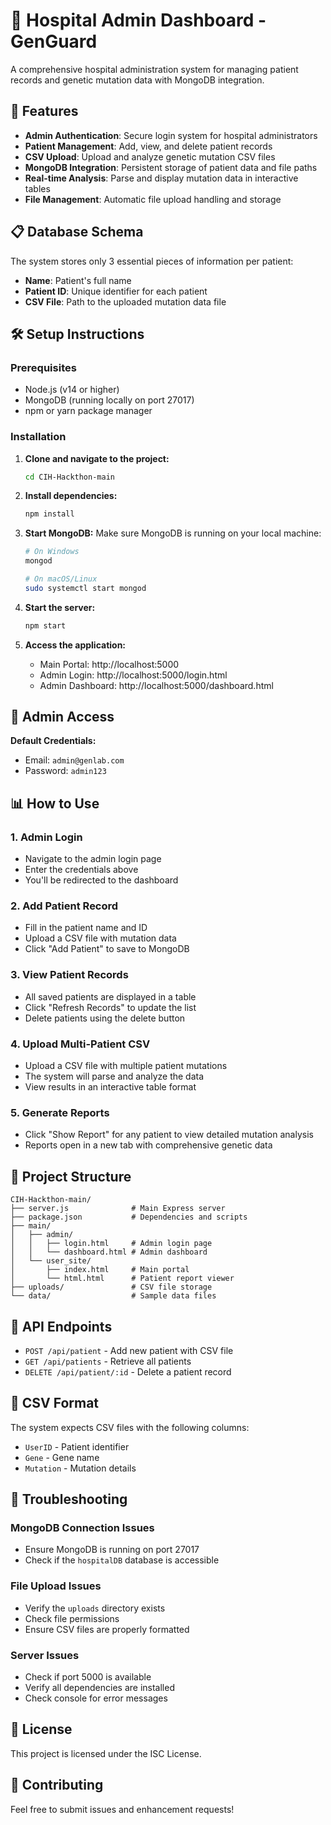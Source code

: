 # 🏥 Hospital Admin Dashboard - GenGuard

A comprehensive hospital administration system for managing patient records and genetic mutation data with MongoDB integration.

## 🚀 Features

- **Admin Authentication**: Secure login system for hospital administrators
- **Patient Management**: Add, view, and delete patient records
- **CSV Upload**: Upload and analyze genetic mutation CSV files
- **MongoDB Integration**: Persistent storage of patient data and file paths
- **Real-time Analysis**: Parse and display mutation data in interactive tables
- **File Management**: Automatic file upload handling and storage

## 📋 Database Schema

The system stores only 3 essential pieces of information per patient:
- **Name**: Patient's full name
- **Patient ID**: Unique identifier for each patient
- **CSV File**: Path to the uploaded mutation data file

## 🛠️ Setup Instructions

### Prerequisites
- Node.js (v14 or higher)
- MongoDB (running locally on port 27017)
- npm or yarn package manager

### Installation

1. **Clone and navigate to the project:**
   ```bash
   cd CIH-Hackthon-main
   ```

2. **Install dependencies:**
   ```bash
   npm install
   ```

3. **Start MongoDB:**
   Make sure MongoDB is running on your local machine:
   ```bash
   # On Windows
   mongod
   
   # On macOS/Linux
   sudo systemctl start mongod
   ```

4. **Start the server:**
   ```bash
   npm start
   ```

5. **Access the application:**
   - Main Portal: http://localhost:5000
   - Admin Login: http://localhost:5000/login.html
   - Admin Dashboard: http://localhost:5000/dashboard.html

## 🔐 Admin Access

**Default Credentials:**
- Email: `admin@genlab.com`
- Password: `admin123`

## 📊 How to Use

### 1. Admin Login
- Navigate to the admin login page
- Enter the credentials above
- You'll be redirected to the dashboard

### 2. Add Patient Record
- Fill in the patient name and ID
- Upload a CSV file with mutation data
- Click "Add Patient" to save to MongoDB

### 3. View Patient Records
- All saved patients are displayed in a table
- Click "Refresh Records" to update the list
- Delete patients using the delete button

### 4. Upload Multi-Patient CSV
- Upload a CSV file with multiple patient mutations
- The system will parse and analyze the data
- View results in an interactive table format

### 5. Generate Reports
- Click "Show Report" for any patient to view detailed mutation analysis
- Reports open in a new tab with comprehensive genetic data

## 📁 Project Structure

```
CIH-Hackthon-main/
├── server.js              # Main Express server
├── package.json           # Dependencies and scripts
├── main/
│   ├── admin/
│   │   ├── login.html     # Admin login page
│   │   └── dashboard.html # Admin dashboard
│   └── user_site/
│       ├── index.html     # Main portal
│       └── html.html      # Patient report viewer
├── uploads/               # CSV file storage
└── data/                  # Sample data files
```

## 🔧 API Endpoints

- `POST /api/patient` - Add new patient with CSV file
- `GET /api/patients` - Retrieve all patients
- `DELETE /api/patient/:id` - Delete a patient record

## 🧬 CSV Format

The system expects CSV files with the following columns:
- `UserID` - Patient identifier
- `Gene` - Gene name
- `Mutation` - Mutation details

## 🚨 Troubleshooting

### MongoDB Connection Issues
- Ensure MongoDB is running on port 27017
- Check if the `hospitalDB` database is accessible

### File Upload Issues
- Verify the `uploads` directory exists
- Check file permissions
- Ensure CSV files are properly formatted

### Server Issues
- Check if port 5000 is available
- Verify all dependencies are installed
- Check console for error messages

## 📝 License

This project is licensed under the ISC License.

## 🤝 Contributing

Feel free to submit issues and enhancement requests!


